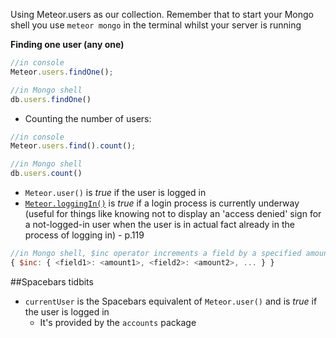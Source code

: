 Using Meteor.users as our collection.
Remember that to start your Mongo shell you use `meteor mongo` in the terminal whilst your server is running

**Finding one user (any one)**
```javascript
//in console
Meteor.users.findOne();

//in Mongo shell
db.users.findOne()
```

* Counting the number of users:
```javascript
//in console
Meteor.users.find().count();

//in Mongo shell
db.users.count()
```

* `Meteor.user()` is _true_ if the user is logged in
* [`Meteor.loggingIn()`](https://docs.meteor.com/#/full/meteor_users) is _true_ if a login process is currently underway (useful for things like knowing not to display an 'access denied' sign for a not-logged-in user when the user is in actual fact already in the process of logging in) - p.119

```javascript
//in Mongo shell, $inc operator increments a field by a specified amount
{ $inc: { <field1>: <amount1>, <field2>: <amount2>, ... } }
```

##Spacebars tidbits
* `currentUser` is the Spacebars equivalent of `Meteor.user()` and is _true_ if the user is logged in
  * It's provided by the `accounts` package
